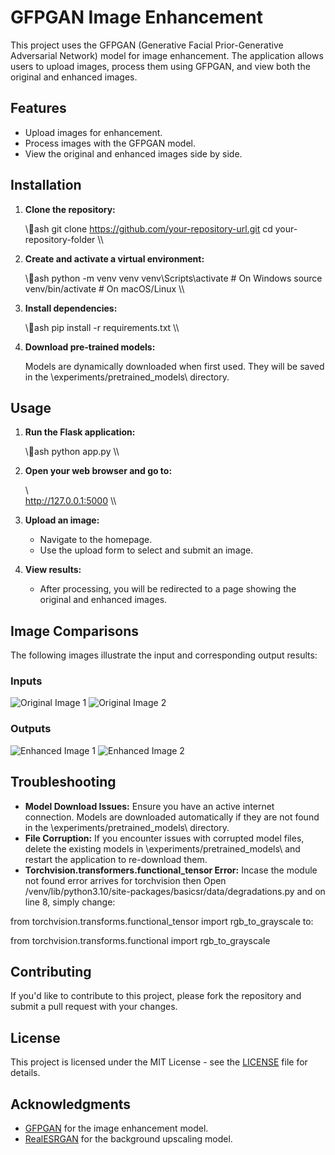 ﻿# GFPGAN Image Enhancement

This project uses the GFPGAN (Generative Facial Prior-Generative Adversarial Network) model for image enhancement. The application allows users to upload images, process them using GFPGAN, and view both the original and enhanced images.

## Features

- Upload images for enhancement.
- Process images with the GFPGAN model.
- View the original and enhanced images side by side.

## Installation

1. **Clone the repository:**

   \\\ash
   git clone https://github.com/your-repository-url.git
   cd your-repository-folder
   \\\

2. **Create and activate a virtual environment:**

   \\\ash
   python -m venv venv
   venv\\Scripts\\activate  # On Windows
   source venv/bin/activate  # On macOS/Linux
   \\\

3. **Install dependencies:**

   \\\ash
   pip install -r requirements.txt
   \\\

4. **Download pre-trained models:**

   Models are dynamically downloaded when first used. They will be saved in the \experiments/pretrained_models\ directory.

## Usage

1. **Run the Flask application:**

   \\\ash
   python app.py
   \\\

2. **Open your web browser and go to:**

   \\\
   http://127.0.0.1:5000
   \\\

3. **Upload an image:**

   - Navigate to the homepage.
   - Use the upload form to select and submit an image.

4. **View results:**

   - After processing, you will be redirected to a page showing the original and enhanced images.

## Image Comparisons

The following images illustrate the input and corresponding output results:

### Inputs

![Original Image 1](static/uploads/10_per.jpg)
![Original Image 2](static/uploads/40_per.jpg)

### Outputs

![Enhanced Image 1](static/results/10_per.jpg)
![Enhanced Image 2](static/results/40_per.jpg)


## Troubleshooting

- **Model Download Issues:** Ensure you have an active internet connection. Models are downloaded automatically if they are not found in the \experiments/pretrained_models\ directory.
- **File Corruption:** If you encounter issues with corrupted model files, delete the existing models in \experiments/pretrained_models\ and restart the application to re-download them.
- **Torchvision.transformers.functional_tensor Error:** Incase the module not found error arrives for torchvision then Open /venv/lib/python3.10/site-packages/basicsr/data/degradations.py and on line 8, simply change:

from torchvision.transforms.functional_tensor import rgb_to_grayscale
to:

from torchvision.transforms.functional import rgb_to_grayscale

## Contributing

If you'd like to contribute to this project, please fork the repository and submit a pull request with your changes.

## License

This project is licensed under the MIT License - see the [LICENSE](LICENSE) file for details.

## Acknowledgments

- [GFPGAN](https://github.com/TencentARC/GFPGAN) for the image enhancement model.
- [RealESRGAN](https://github.com/xinntao/Real-ESRGAN) for the background upscaling model.

